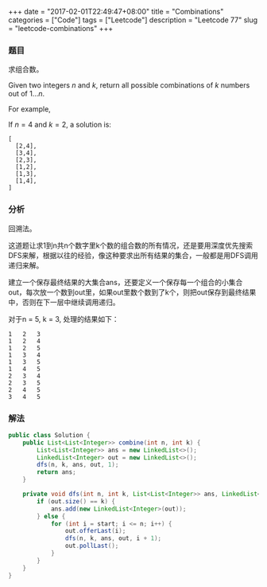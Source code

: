 +++
date = "2017-02-01T22:49:47+08:00"
title = "Combinations"
categories = ["Code"]
tags = ["Leetcode"]
description = "Leetcode 77"
slug = "leetcode-combinations"
+++

### 题目

求组合数。

Given two integers $n$ and $k$, return all possible combinations of $k$ numbers out of $1 \dots n$.

For example,

If $n = 4$ and $k = 2$, a solution is:

```console
[
  [2,4],
  [3,4],
  [2,3],
  [1,2],
  [1,3],
  [1,4],
]
```

### 分析

回溯法。

这道题让求1到n共n个数字里k个数的组合数的所有情况，还是要用深度优先搜索DFS来解，根据以往的经验，像这种要求出所有结果的集合，一般都是用DFS调用递归来解。

建立一个保存最终结果的大集合ans，还要定义一个保存每一个组合的小集合out，每次放一个数到out里，如果out里数个数到了k个，则把out保存到最终结果中，否则在下一层中继续调用递归。

对于n = 5, k = 3, 处理的结果如下：

```console
1   2   3 
1   2   4
1   2   5
1   3   4
1   3   5
1   4   5
2   3   4
2   3   5
2   4   5
3   4   5
```

### 解法

```java
public class Solution {
    public List<List<Integer>> combine(int n, int k) {
        List<List<Integer>> ans = new LinkedList<>();
        LinkedList<Integer> out = new LinkedList<>();
        dfs(n, k, ans, out, 1);
        return ans;
    }

    private void dfs(int n, int k, List<List<Integer>> ans, LinkedList<Integer> out, int start) {
        if (out.size() == k) {
            ans.add(new LinkedList<Integer>(out));
        } else {
            for (int i = start; i <= n; i++) {
                out.offerLast(i);
                dfs(n, k, ans, out, i + 1);
                out.pollLast();
            }
        }
    }
}
```